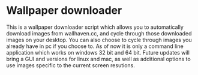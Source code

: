 # Wallpaper downloader
This is a wallpaper downloader script which allows you to automatically download images from wallhaven.cc, and cycle through those downloaded images on your desktop.
You can also choose to cycle through images you already have in pc if you choose to. As of now it is only a command line application which works on windows 32 bit
and 64 bit. Future updates will bring a GUI and versions for linux and mac, as well as additional options to use images specific to the current screen resutions.

